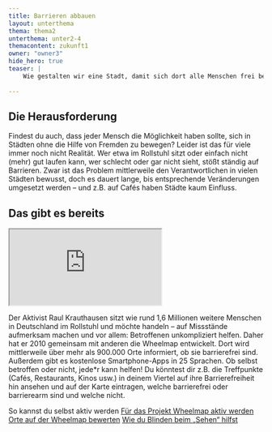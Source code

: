 ```yaml
---
title: Barrieren abbauen
layout: unterthema
thema: thema2
unterthema: unter2-4
themacontent: zukunft1
owner: "owner3"
hide_hero: true
teaser: |
    Wie gestalten wir eine Stadt, damit sich dort alle Menschen frei bewegen können?
    
---
```


## Die Herausforderung
Findest du auch, dass jeder Mensch die Möglichkeit haben sollte, sich in Städten ohne die Hilfe von Fremden zu bewegen? Leider ist das für viele immer noch nicht Realität. Wer etwa im Rollstuhl sitzt oder einfach nicht (mehr) gut laufen kann, wer schlecht oder gar nicht sieht, stößt ständig auf Barrieren. Zwar ist das Problem mittlerweile den Verantwortlichen in vielen Städten bewusst, doch es dauert lange, bis entsprechende Veränderungen umgesetzt werden – und z.B. auf Cafés haben Städte kaum Einfluss.

## Das gibt es bereits
<div class="videoiframe"><iframe src="https://wheelmap.org/"></iframe></div>

Der Aktivist Raul Krauthausen sitzt wie rund 1,6 Millionen weitere Menschen in Deutschland im Rollstuhl und möchte handeln – auf Missstände aufmerksam machen und vor allem: Betroffenen unkompliziert helfen. Daher hat er 2010 gemeinsam mit anderen die Wheelmap entwickelt. Dort wird mittlerweile über mehr als 900.000 Orte informiert, ob sie barrierefrei sind. Außerdem gibt es kostenlose Smartphone-Apps in 25 Sprachen.
Ob selbst betroffen oder nicht, jede\*r kann helfen! Du könntest dir z.B. die Treffpunkte (Cafés, Restaurants, Kinos usw.) in deinem Viertel auf ihre Barrierefreiheit hin ansehen und auf der Karte eintragen, welche barrierefrei oder barrierearm sind und welche nicht.

<p class="link-list">
    <span class="link-list-headline">So kannst du selbst aktiv werden</span>
        <a class="external-link" href="https://news.wheelmap.org/wheelmap-botschafter/" target="_blank">Für das Projekt Wheelmap aktiv werden</a>
        <a class="external-link" href="https://news.wheelmap.org/FAQ/" target="_blank">Orte auf der Wheelmap bewerten</a>
        <a class="external-link" href="https://www.bemyeyes.com/" target="_blank">Wie du Blinden beim „Sehen“ hilfst</a>
</p>